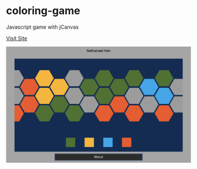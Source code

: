 # coloring-game
Javascript game with jCanvas

[Visit Site](https://nathanael-han.github.io/coloring-game/)

![Site Image](https://github.com/nathanael-han/coloring-game/blob/main/coloring-game-image.png)
